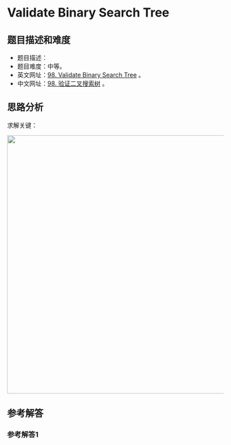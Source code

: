 # Validate Binary Search Tree

## 题目描述和难度
+ 题目描述：
+ 题目难度：中等。
+ 英文网址：[98. Validate Binary Search Tree](https://leetcode.com/problems/validate-binary-search-tree/description/)  。
+ 中文网址：[98. 验证二叉搜索树](https://leetcode-cn.com/problems/validate-binary-search-tree/description/)  。
## 思路分析
求解关键：

<img src="https://liweiwei1419.github.io/images/leetcode-solution/" width="600">

## 参考解答
### 参考解答1

```java

```
